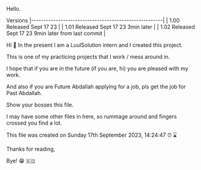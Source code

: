 Hello.

Versions
|------------------------------------------------------|
| 1.00 Released Sept 17 23                             |
| 1.01 Released Sept 17 23 3min later                  |
| 1.02 Released Sept 17 23 9min later from last commit |

Hi 👋 In the present I am a LuulSolution intern and I created this project.

This is one of my practicing projects that I work / mess around in.

I hope that if you are in the future (if you are, hi) you are pleased with my work.

And also if you are Future Abdallah applying for a job, pls get the job for Past Abdallah.

Show your bosses this file.

I may have some other files in here, so rummage around and fingers crossed you find a lot.

This file was created on Sunday 17th September 2023, 14:24:47 ⏰ ⌛️

Thanks for reading,

Bye! 😁 🇸🇴
